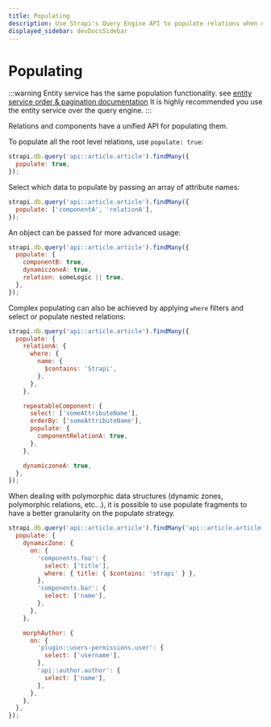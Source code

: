 ```yaml
---
title: Populating
description: Use Strapi's Query Engine API to populate relations when querying your content.
displayed_sidebar: devDocsSidebar
---
```


# Populating

:::warning
Entity service has the same population functionality.
see [entity service order & pagination documentation](http://localhost:8080/dev-docs/api/entity-service/order-pagination)
It is highly recommended you use the entity service over the query engine.
:::

Relations and components have a unified API for populating them.

To populate all the root level relations, use `populate: true`:

```js
strapi.db.query('api::article.article').findMany({
  populate: true,
});
```

Select which data to populate by passing an array of attribute names:

```js
strapi.db.query('api::article.article').findMany({
  populate: ['componentA', 'relationA'],
});
```

An object can be passed for more advanced usage:

```js
strapi.db.query('api::article.article').findMany({
  populate: {
    componentB: true,
    dynamiczoneA: true,
    relation: someLogic || true,
  },
});
```

Complex populating can also be achieved by applying `where` filters and select or populate nested relations:

```js
strapi.db.query('api::article.article').findMany({
  populate: {
    relationA: {
      where: {
        name: {
          $contains: 'Strapi',
        },
      },
    },

    repeatableComponent: {
      select: ['someAttributeName'],
      orderBy: ['someAttributeName'],
      populate: {
        componentRelationA: true,
      },
    },

    dynamiczoneA: true,
  },
});
```

When dealing with polymorphic data structures (dynamic zones, polymorphic relations, etc...), it is possible to use populate fragments to have a better granularity on the populate strategy.

```js
strapi.db.query('api::article.article').findMany('api::article.article', {
  populate: {
    dynamicZone: {
      on: {
        'components.foo': {
          select: ['title'],
          where: { title: { $contains: 'strapi' } },
        },
        'components.bar': {
          select: ['name'],
        },
      },
    },

    morphAuthor: {
      on: {
        'plugin::users-permissions.user': {
          select: ['username'],
        },
        'api::author.author': {
          select: ['name'],
        },
      },
    },
  },
});
```